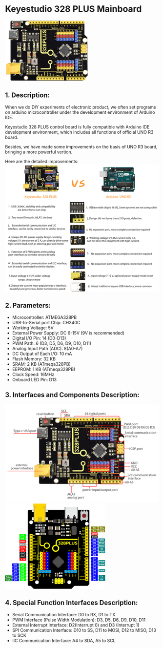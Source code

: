  # Keyestudio 328 PLUS Mainboard 
![Img](/media/img-20230213135818.png)

## 1. Description: 
When we do DIY experiments of electronic product, we often set programs on arduino microcontroller under the development environment of Arduino IDE. 

Keyestudio 328 PLUS control board is fully compatible with Arduino IDE development environment, which includes all functions of official UNO R3 board. 

Besides, we have made some improvements on the basis of UNO R3 board, bringing a more powerful vertion. 

Here are the detailed improvements:
![Img](/media/img-20230213135942.png)

## 2. Parameters:
- Microcontroller: ATMEGA328PB
- USB-to-Serial port Chip: CH340C
- Working Voltage: 5V
- External Power Supply: DC 6-15V (9V is recommended)
- Digital I/O Pin: 14 (D0-D13)
- PWM Path: 6 (D3, D5, D6, D9, D10, D11)
- Analog Input Path (ADC): 8(A0-A7)
- DC Output of Each I/O: 10 mA
- Flash Memory: 32 KB
- SRAM: 2 KB (ATmeqa328PB)
- EEPROM: 1 KB (ATmeqa328PB)
- Clock Speed: 16MHz
- Onboard LED Pin: D13

## 3. Interfaces and Components Description:
![Img](/media/img-20230213140225.png)
![Img](/media/img-20230213140231.png)

## 4. Special Function Interfaces Description: 
- Serial Communication Interface: D0 to RX, D1 to TX
- PWM Interface (Pulse Width Modulation): D3, D5, D6, D9, D10, D11
- External Interrupt Interface: D2(Interrupt 0) and D3 (Interrupt 1)
- SPI Communication Interface: D10 to SS, D11 to MOSI, D12 to MISO, D13 to SCK
- IIC Communication Interface: A4 to SDA, A5 to SCL